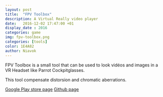 ```yaml
---
layout: post
title:  "FPV Toolbox"
description: A Virtual Really video player
date:   2016-12-02 17:47:00 +01
display_date : 2016
categories: game
img: fpv-toolbox.png
categories: [tools]
color: 1E4A82
author: Niavok
---
```


FPV Toolbox is a small tool that can be used to look vidéos and images in a VR Headset like Parrot Cockpitglasses.

This tool compensate distorsion and chromatic aberrations.

[Google Play store page](https://play.google.com/store/apps/details?id=com.niavok.fpvtoolbox)
[Github page](https://github.com/niavok/fpvtoolbox)
